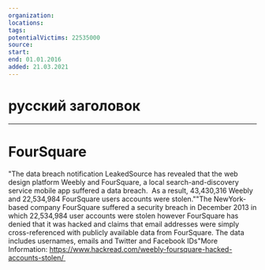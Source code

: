 ```yaml
---
organization: 
locations: 
tags: 
potentialVictims: 22535000
source: 
start: 
end: 01.01.2016
added: 21.03.2021
---
```


# русский заголовок

---

# FourSquare

"The data breach notification LeakedSource has revealed that the web design platform Weebly and FourSquare, a local search-and-discovery service mobile app suffered a data breach.  As a result, 43,430,316 Weebly and 22,534,984 FourSquare users accounts were stolen.""The NewYork-based company FourSquare suffered a security breach in December 2013 in which 22,534,984 user accounts were stolen however FourSquare has denied that it was hacked and claims that email addresses were simply cross-referenced with publicly available data from FourSquare. The data includes usernames, emails and Twitter and Facebook IDs"More Information: https://www.hackread.com/weebly-foursquare-hacked-accounts-stolen/ 
